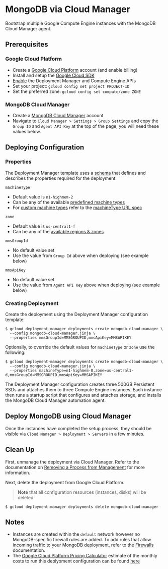 # MongoDB via Cloud Manager

Bootstrap multiple Google Compute Engine instances with the MongoDB Cloud Manager agent.

## Prerequisites

### Google Cloud Platform
- Create a [Google Cloud Platform](https://cloud.google.com) account (and enable billing)
- Install and setup the [Google Cloud SDK](https://cloud.google.com/sdk/)
- [Enable](https://console.cloud.google.com/flows/enableapi?apiid=deploymentmanager,compute_component) the Deployment Manager and Compute Engine APIs
- Set your project: `gcloud config set project PROJECT-ID`
- Set the preferred zone: `gcloud config set compute/zone ZONE`

### MongoDB Cloud Manager
- Create a [MongoDB Cloud Manager](https://www.mongodb.com/cloud) account
- Navigate to `Cloud Manager > Settings > Group Settings` and copy the `Group ID` and `Agent API Key` at the top of the page, you will need these values below.

## Deploying Configuration

### Properties

The Deployment Manager template uses a [schema](https://cloud.google.com/deployment-manager/configuration/using-schemas) that defines and describes the properties required for the deployment:

`machineType`

- Default value is `n1-highmem-2`
- Can be any of the available [predefined machine types](https://cloud.google.com/compute/docs/machine-types#predefined_machine_types)
- For [custom machine types](https://cloud.google.com/compute/docs/machine-types#custom_machine_types) refer to the [machineType URL spec](https://cloud.google.com/compute/docs/reference/latest/instances#resource-representations)

`zone`

- Default value is `us-central1-f`
- Can be any of the [available regions & zones](https://cloud.google.com/compute/docs/regions-zones/regions-zones#available)

`mmsGroupId`

- No default value set
- Use the value from `Group Id` above when deploying (see example below)

`mmsApiKey`

- No default value set
- Use the value from `Agent API Key` above when deploying (see example below)

### Creating Deployment

Create the deployment using the Deployment Manager configuration template:

    $ gcloud deployment-manager deployments create mongodb-cloud-manager \
      --config mongodb-cloud-manager.jinja \
      --properties mmsGroupId=MMSGROUPID,mmsApiKey=MMSAPIKEY

Optionally, to override the default values for `machineType` or `zone` use the following:

    $ gcloud deployment-manager deployments create mongodb-cloud-manager \
      --config mongodb-cloud-manager.jinja \
      --properties machineType=n1-highmem-8,zone=us-central1-d,mmsGroupId=MMSGROUPID,mmsApiKey=MMSAPIKEY

The Deployment Manager configuration creates three 500GB Persistent SSDs and attaches them to three Compute Engine instances. Each instance then runs a startup script that configures and attaches storage, and installs the MongoDB Cloud Manager automation agent.

## Deploy MongoDB using Cloud Manager

Once the instances have completed the setup process, they should be visible via `Cloud Manager > Deployment > Servers` in a few minutes.

## Clean Up

First, unmanage the deployment via Cloud Manager. Refer to the documentation on [Removing a Process from Management](https://docs.cloud.mongodb.com/tutorial/unmanage-deployment/) for more information.

Next, delete the deployment from Google Cloud Platform. 

> **Note** that all configuration resources (instances, disks) will be deleted.
    
    $ gcloud deployment-manager deployments delete mongodb-cloud-manager

## Notes
- Instances are created within the `default` network however no MongoDB-specific firewall rules are added. To add rules that allow incoming traffic to your MongoDB deployment, refer to the [Firewalls](https://cloud.google.com/compute/docs/networking#firewalls) documentation.
- The [Google Cloud Platform Pricing Calculator](https://cloud.google.com/products/calculator) estimate of the monthly costs to run this deplyoment configuration can be found [here](https://cloud.google.com/products/calculator/#id=5561bb46-da61-4c64-aaa1-2f69d6d7b310)


